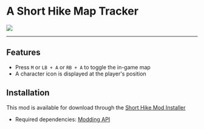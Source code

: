 # A Short Hike Map Tracker

<img src="https://img.shields.io/github/downloads/BrandenEK/AShortHike.MapTracker/total?color=FFD300&style=for-the-badge">

---

## Features
- Press ```M``` or ```LB + A``` or ```RB + A``` to toggle the in-game map
- A character icon is displayed at the player's position

## Installation
This mod is available for download through the [Short Hike Mod Installer](https://github.com/BrandenEK/AShortHike.Modding.Installer)
- Required dependencies: [Modding API](https://github.com/BrandenEK/AShortHike.ModdingAPI)
